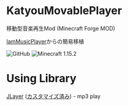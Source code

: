 # KatyouMovablePlayer
移動型音楽再生Mod (Minecraft Forge MOD)

[IamMusicPlayer](https://github.com/TeamFelnull/IamMusicPlayer)からの簡易移植

<img alt="GitHub" src="https://img.shields.io/github/license/teamkun/katyoumovableplayer?style=for-the-badge"> <img alt="Minecraft 1.15.2" src="https://img.shields.io/badge/Minecraft-1.15.2-green.svg?style=for-the-badge">

# Using Library

[JLayer](http://www.javazoom.net/javalayer/javalayer.html) ([カスタマイズ済み](https://github.com/TeamFelnull/JLayerIMPCustom)) - mp3 play

